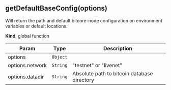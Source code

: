 <a name="getDefaultBaseConfig"></a>

## getDefaultBaseConfig(options)
Will return the path and default bitcore-node configuration on environment variables
or default locations.

**Kind**: global function  

| Param | Type | Description |
| --- | --- | --- |
| options | <code>Object</code> |  |
| options.network | <code>String</code> | "testnet" or "livenet" |
| options.datadir | <code>String</code> | Absolute path to bitcoin database directory |


